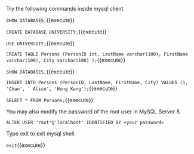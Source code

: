 Try the following commands inside mysql client

`SHOW DATABASES;`{{execute}}

`CREATE DATABASE UNIVERSITY;`{{execute}}

`USE UNIVERSITY;`{{execute}}

`CREATE TABLE Persons (PersonID int, LastName varchar(100), FirstName varchar(100), City varchar(100) );`{{execute}}

`SHOW DATABASES;`{{execute}}

`INSERT INTO Persons (PersonID, LastName, FirstName, City) VALUES (1, 'Chan', ' Alice', 'Hong Kong');`{{execute}}

`SELECT * FROM Persons;`{{execute}}


You may also modify the password of the root user in MySQL Server 8.

`ALTER USER 'root'@'localhost' IDENTIFIED BY <your password>`


Type exit to exit mysql shell.

`exit`{{execute}}

